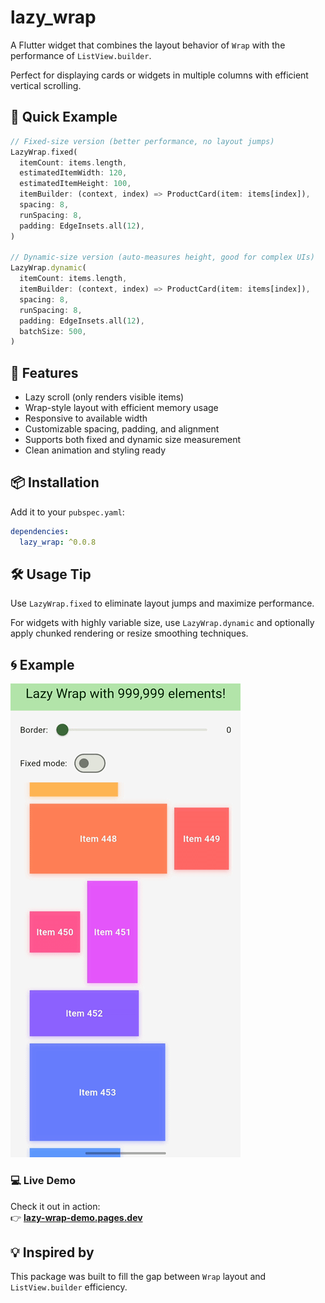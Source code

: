 # lazy_wrap

A Flutter widget that combines the layout behavior of `Wrap` with the performance of `ListView.builder`.

Perfect for displaying cards or widgets in multiple columns with efficient vertical scrolling.

## 🚀 Quick Example

```dart
// Fixed-size version (better performance, no layout jumps)
LazyWrap.fixed(
  itemCount: items.length,
  estimatedItemWidth: 120,
  estimatedItemHeight: 100,
  itemBuilder: (context, index) => ProductCard(item: items[index]),
  spacing: 8,
  runSpacing: 8,
  padding: EdgeInsets.all(12),
)

// Dynamic-size version (auto-measures height, good for complex UIs)
LazyWrap.dynamic(
  itemCount: items.length,
  itemBuilder: (context, index) => ProductCard(item: items[index]),
  spacing: 8,
  runSpacing: 8,
  padding: EdgeInsets.all(12),
  batchSize: 500,
)
```

## 🎯 Features

- Lazy scroll (only renders visible items)
- Wrap-style layout with efficient memory usage
- Responsive to available width
- Customizable spacing, padding, and alignment
- Supports both fixed and dynamic size measurement
- Clean animation and styling ready

## 📦 Installation

Add it to your `pubspec.yaml`:

```yaml
dependencies:
  lazy_wrap: ^0.0.8
```

## 🛠 Usage Tip

Use `LazyWrap.fixed` to eliminate layout jumps and maximize performance.

For widgets with highly variable size, use `LazyWrap.dynamic` and optionally apply chunked rendering or resize smoothing techniques.

## 🌀 Example

![LazyWrap Demo](https://github.com/Hensell/lazy_wrap/raw/1e3d41ad106b2f5f46033a23cff29954a83ef135/screenshots/1.gif)

### 💻 Live Demo

Check it out in action:  
👉 [**lazy-wrap-demo.pages.dev**](https://lazy-wrap-demo.pages.dev/)

## 💡 Inspired by

This package was built to fill the gap between `Wrap` layout and `ListView.builder` efficiency.
